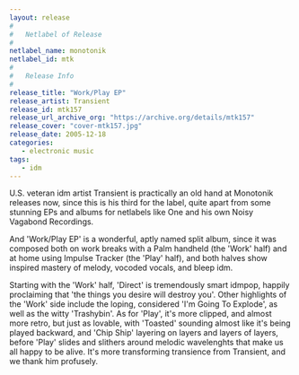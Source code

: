 ```yaml
---
layout: release
#
#   Netlabel of Release
#
netlabel_name: monotonik
netlabel_id: mtk
#
#   Release Info
#
release_title: "Work/Play EP"
release_artist: Transient
release_id: mtk157
release_url_archive_org: "https://archive.org/details/mtk157"
release_cover: "cover-mtk157.jpg"
release_date: 2005-12-18
categories:
   - electronic music
tags:
   - idm
---
```

U.S. veteran idm artist Transient is practically an old hand at Monotonik releases now, since this is his third for the label, quite apart from some stunning EPs and albums for netlabels like One and his own Noisy Vagabond Recordings.

And 'Work/Play EP' is a wonderful, aptly named split album, since it was composed both on work breaks with a Palm handheld (the 'Work' half) and at home using Impulse Tracker (the 'Play' half), and both halves show inspired mastery of melody, vocoded vocals, and bleep idm.

Starting with the 'Work' half, 'Direct' is tremendously smart idmpop, happily proclaiming that 'the things you desire will destroy you'. Other highlights of the 'Work' side include the loping, considered 'I'm Going To Explode', as well as the witty 'Trashybin'. As for 'Play', it's more clipped, and almost more retro, but just as lovable, with 'Toasted' sounding almost like it's being played backward, and 'Chip Ship' layering on layers and layers of layers, before 'Play' slides and slithers around melodic wavelenghts that make us all happy to be alive. It's more transforming transience from Transient, and we thank him profusely.

